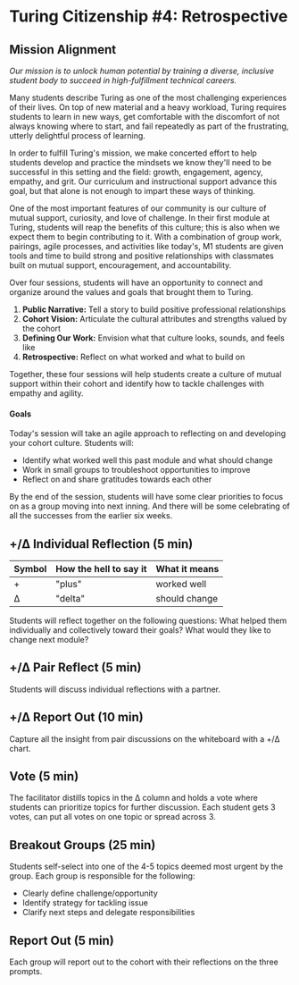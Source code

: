 # Turing Citizenship #4: Retrospective

## Mission Alignment
*Our mission is to unlock human potential by training a diverse, inclusive student body to succeed in high-fulfillment technical careers.*

Many students describe Turing as one of the most challenging experiences of their lives. On top of new material and a heavy workload, Turing requires students to learn in new ways, get comfortable with the discomfort of not always knowing where to start, and fail repeatedly as part of the frustrating, utterly delightful process of learning.

In order to fulfill Turing's mission, we make concerted effort to help students develop and practice the mindsets we know they'll need to be successful in this setting and the field: growth, engagement, agency, empathy, and grit. Our curriculum and instructional support advance this goal, but that alone is not enough to impart these ways of thinking.

One of the most important features of our community is our culture of mutual support, curiosity, and love of challenge. In their first module at Turing, students will reap the benefits of this culture; this is also when we expect them to begin contributing to it. With a combination of group work, pairings, agile processes, and activities like today's, M1 students are given tools and time to build strong and positive relationships with classmates built on mutual support, encouragement, and accountability.

Over four sessions, students will have an opportunity to connect and organize around the values and goals that brought them to Turing.

  1. **Public Narrative:** Tell a story to build positive professional relationships
  2. **Cohort Vision:** Articulate the cultural attributes and strengths valued by the cohort
  3. **Defining Our Work:** Envision what that culture looks, sounds, and feels like
  4. **Retrospective:** Reflect on what worked and what to build on

Together, these four sessions will help students create a culture of mutual support within their cohort and identify how to tackle challenges with empathy and agility.  


#### Goals
Today's session will take an agile approach to reflecting on and developing your cohort culture. Students will:

* Identify what worked well this past module and what should change
* Work in small groups to troubleshoot opportunities to improve
* Reflect on and share gratitudes towards each other

By the end of the session, students will have some clear priorities to focus on as a group moving into next inning. And there will be some celebrating of all the successes from the earlier six weeks.

## +/Δ Individual Reflection (5 min)
| Symbol | How the hell to say it | What it means|
| ---- |----- | ------|
| + | "plus" | worked well |
| Δ | "delta" | should change |

Students will reflect together on the following questions: What helped them individually and collectively toward their goals? What would they like to change next module?


## +/Δ Pair Reflect (5 min)
Students will discuss individual reflections with a partner.


## +/Δ Report Out (10 min)
Capture all the insight from pair discussions on the whiteboard with a +/Δ chart.


## Vote (5 min)
The facilitator distills topics in the Δ column and holds a vote where students can prioritize topics for further discussion. Each student gets 3 votes, can put all votes on one topic or spread across 3.


## Breakout Groups (25 min)
Students self-select into one of the 4-5 topics deemed most urgent by the group. Each group is responsible for the following:

* Clearly define challenge/opportunity
* Identify strategy for tackling issue
* Clarify next steps and delegate responsibilities


## Report Out (5 min)
Each group will report out to the cohort with their reflections on the three prompts.
